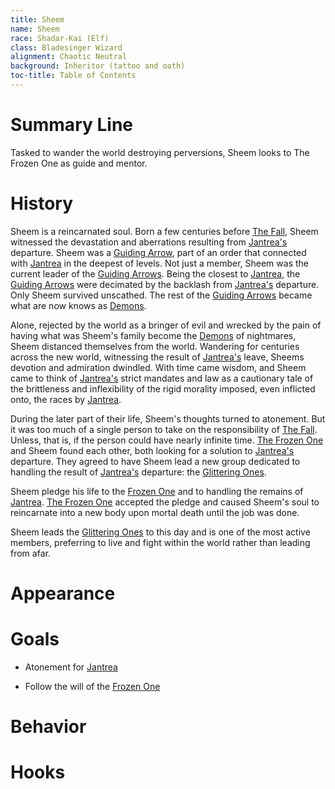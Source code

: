 ```yaml
---
title: Sheem
name: Sheem
race: Shadar-Kai (Elf)
class: Bladesinger Wizard
alignment: Chaotic Neutral
background: Inheritor (tattoo and oath)
toc-title: Table of Contents
---
```


# Summary Line

Tasked to wander the world destroying perversions, Sheem looks to The Frozen One as guide and mentor.

# History

Sheem is a reincarnated soul. Born a few centuries before [The Fall](../setting-world/world.md), Sheem witnessed the devastation and aberrations resulting from [Jantrea's](../setting-world/celestials.md) departure. Sheem was a [Guiding Arrow](), part of an order that connected with [Jantrea](../setting-world/celestials.md) in the deepest of levels. Not just a member, Sheem was the current leader of the [Guiding Arrows](). Being the closest to [Jantrea](../setting-world/celestials.md), the [Guiding Arrows]() were decimated by the backlash from [Jantrea's](../setting-world/celestials.md) departure. Only Sheem survived unscathed. The rest of the [Guiding Arrows]() became what are now knows as [Demons](../setting-world/demons.md).

Alone, rejected by the world as a bringer of evil and wrecked by the pain of having what was Sheem's family become the [Demons](../setting-world/demons.md) of nightmares, Sheem distanced themselves from the world. Wandering for centuries across the new world, witnessing the result of [Jantrea's](../setting-world/celestials.md) leave, Sheems devotion and admiration dwindled. With time came wisdom, and Sheem came to think of [Jantrea's](../setting-world/celestials.md) strict mandates and law as a cautionary tale of the brittleness and inflexibility of the rigid morality imposed, even inflicted onto, the races by [Jantrea](../setting-world/celestials.md). 

During the later part of their life, Sheem's thoughts turned to atonement. But it was too much of a single person to take on the responsibility of [The Fall](../setting-world/world.md). Unless, that is, if the person could have nearly infinite time. [The Frozen One](../setting-world/the-frozen-one.md) and Sheem found each other, both looking for a solution to [Jantrea's](../setting-world/celestials.md) departure. They agreed to have Sheem lead a new group dedicated to handling the result of [Jantrea's](../setting-world/celestials.md) departure: the [Glittering Ones](../setting-world/the-frozen-one.md). 

Sheem pledge his life to the [Frozen One](../setting-world/the-frozen-one.md) and to handling the remains of [Jantrea](../setting-world/celestials.md). [The Frozen One](../setting-world/the-frozen-one.md) accepted the pledge and caused Sheem's soul to reincarnate into a new body upon mortal death until the job was done.

Sheem leads the [Glittering Ones](../setting-world/the-frozen-one.md) to this day and is one of the most active members, preferring to live and fight within the world rather than leading from afar.

# Appearance

# Goals

- Atonement for [Jantrea](../setting-world/celestials.md)

- Follow the will of the [Frozen One](../setting-world/the-frozen-one.md)

# Behavior

# Hooks

